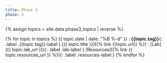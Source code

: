```yaml
---
title: Phase 3
phase: 2
---
```


{% assign topics = site.data.phase3_topics | reverse %}


{% for topic in topics %}
  {{ topic.date | date: "%B %-d" }}
  : **{{topic.tag}}**{: .label .{{topic.tag}}-label } [{{ topic.title }}]({% link {{topic.url}} %})
    : [Lab]({{ topic.lab_url }}){: .label .lab-label } [Resources]({% link {{ topic.resources_url }} %}){: .label .resources-label }
{% endfor %}

